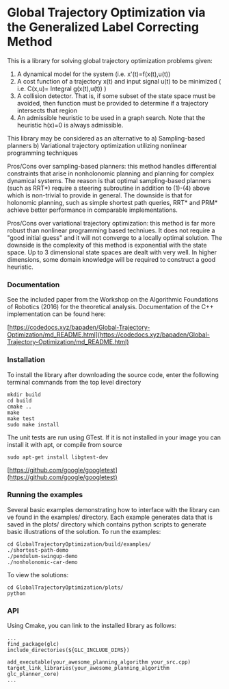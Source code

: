 # Global Trajectory Optimization via the Generalized Label Correcting Method


This is a library for solving global trajectory optimization problems given:
1) A dynamical model for the system (i.e. x'(t)=f(x(t),u(t))
2) A cost function of a trajectory x(t) and input signal u(t) to be minimized ( i.e. C(x,u)= Integral g(x(t),u(t)) )
3) A collision detector. That is, if some subset of the state space must be avoided, then function must be provided to determine if a trajectory intersects that region
4) An admissible heuristic to be used in a graph search. Note that the heuristic h(x)=0 is always admissible.

This library may be considered as an alternative to 
a) Sampling-based planners
b) Variational trajectory optimization utilizing nonlinear programming techniques

Pros/Cons over sampling-based planners: this method handles differential constraints that arise in nonholonomic planning and planning for complex dynamical systems. The reason is that optimal sampling-based planners (such as RRT*) require a steering subroutine in addition to (1)-(4) above which is non-trivial to provide in general. The downside is that for holonomic planning, such as simple shortest path queries, RRT* and PRM* achieve better performance in comparable implementations.

Pros/Cons over variational trajectory optimization: this method is far more robust than nonlinear programming based techniues. It does not require a "good initial guess" and it will not converge to a locally optimal solution. The downside is the complexity of this method is exponential with the state space. Up to 3 dimensional state spaces are dealt with very well. In higher dimensions, some domain knowledge will be required to construct a good heuristic.

### Documentation

See the included paper from the Workshop on the Algorithmic Foundations of Robotics (2016) for the theoretical analysis.  Documentation of the C++ implementation can be found here:

[https://codedocs.xyz/bapaden/Global-Trajectory-Optimization/md_README.html](https://codedocs.xyz/bapaden/Global-Trajectory-Optimization/md_README.html)

### Installation

To install the library after downloading the source code, enter the following terminal commands from the top level directory

```
mkdir build
cd build
cmake ..
make
make test 
sudo make install
```

The unit tests are run using GTest. If it is not installed in your image you can install it with apt, or compile from source

```
sudo apt-get install libgtest-dev
```

[https://github.com/google/googletest](https://github.com/google/googletest)

### Running the examples

Several basic examples demonstrating how to interface with the library can ve found in the examples/ directory. Each example generates data that is saved in the plots/ directory which contains python scripts to generate basic illustrations of the solution. To run the examples:

```
cd GlobalTrajectoryOptimization/build/examples/
./shortest-path-demo
./pendulum-swingup-demo
./nonholonomic-car-demo
```

To view the solutions:

```
cd GlobalTrajectoryOptimization/plots/
python 
```




### API 

Using Cmake, you can link to the installed library as follows:

```
...
find_package(glc)
include_directories(${GLC_INCLUDE_DIRS})

add_executable(your_awesome_planning_algorithm your_src.cpp)
target_link_libraries(your_awesome_planning_algorithm glc_planner_core)
...
```
